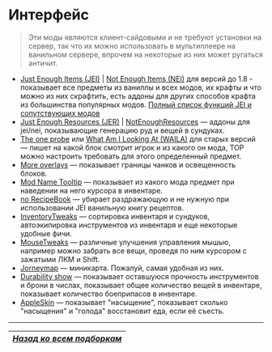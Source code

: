 # Интерфейс

> Эти моды являются клиент-сайдовыми и не требуют установки на сервер, так что их можно использовать в мультиплеере на ванильном сервере, впрочем на некоторые из них может ругаться античит. 
+ [Just Enough Items (JEI)](https://minecraft.curseforge.com/projects/jei) | [Not Enough Items (NEI)](https://minecraft.curseforge.com/projects/notenoughitems) для версий до 1.8 - показывает все предметы из ваниллы и всех модов, их крафты и что можно из них скрафтить, есть аддоны для других способов крафта из большинства популярных модов. [Полный список функций JEI и сопутствующих модов](https://docs.google.com/spreadsheets/d/1NEWZjKvWB-SibY1BXc1zoYkK7AhjMMBZess9wMy--6w/edit#gid=0)
+ [Just Enough Resources (JER)](https://minecraft.curseforge.com/projects/just-enough-resources-jer) | [NotEnoughResources](https://minecraft.curseforge.com/projects/notenoughresources) — аддоны для jei/nei, показывающие генерацию руд и вещей в сундуках.
+ [The one probe](https://minecraft.curseforge.com/projects/the-one-probe) или [What Am I Looking At (WAILA)](https://minecraft.curseforge.com/projects/waila) для старых версий — пишет на какой блок смотрит игрок и из какого он мода, TOP можно настроить требовать для этого определенный предмет.
+ [More overlays](https://minecraft.curseforge.com/projects/more-overlays) — показывает границы чанков и освещенность блоков.
+ [Mod Name Tooltip](https://minecraft.curseforge.com/projects/mod-name-tooltip) — показывает из какого мода предмет при наведении на него курсора в инвентаре.
+ [no RecipeBook](https://minecraft.curseforge.com/projects/no-recipe-book) — убирает раздражающую и не нужную при использовании JEI ванильную книгу рецептов.
+ [InventoryTweaks](https://minecraft.curseforge.com/projects/inventory-tweaks) — сортировка инвентаря и сундуков, автоэкипировка инструментов из инвентаря и еще некоторые удобные фичи.
+ [MouseTweaks](https://minecraft.curseforge.com/projects/mouse-tweaks) — различные улучшения управления мышью, например можно забрать все вещи, проведя по ним курсором с зажатыми ЛКМ и Shift.
+ [Jorneymap](https://minecraft.curseforge.com/projects/journeymap) — миникарта. Пожалуй, самая удобная из них.
+ [Durability show](https://minecraft.curseforge.com/projects/durability-show) — показывает оставшуюся прочность инструментов и брони в числах, показывает общее количество вещей в инвентаре, показывает количество боеприпасов в инвентаре.
+ [AppleSkin](https://minecraft.curseforge.com/projects/appleskin) — показывает "насыщение", показывает сколько "насыщения" и "голода" восстановит еда, если её съесть.

------

|[*Назад ко всем подборкам*](../Подборки_модов.md)|
|:---:|
